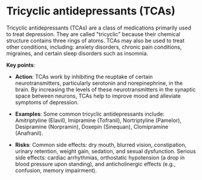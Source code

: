 # Tricyclic antidepressants (TCAs)

Tricyclic antidepressants (TCAs) are a class of medications primarily used to treat depression. They are called "tricyclic" because their chemical structure contains three rings of atoms. TCAs may also be used to treat other conditions, including: anxiety disorders, chronic pain conditions, migraines, and certain sleep disorders such as insomnia.

**Key points**:

* **Action**: TCAs work by inhibiting the reuptake of certain neurotransmitters, particularly serotonin and norepinephrine, in the brain. By increasing the levels of these neurotransmitters in the synaptic space between neurons, TCAs help to improve mood and alleviate symptoms of depression.

* **Examples**: Some common tricyclic antidepressants include: Amitriptyline (Elavil), Imipramine (Tofranil), Nortriptyline (Pamelor), Desipramine (Norpramin),  Doxepin (Sinequan), Clomipramine (Anafranil).

* **Risks**: Common side effects: dry mouth, blurred vision, constipation, urinary retention, weight gain, sedation, and sexual dysfunction. Serious side effects: cardiac arrhythmias, orthostatic hypotension (a drop in blood pressure upon standing), and anticholinergic effects (e.g., confusion, memory impairment).
